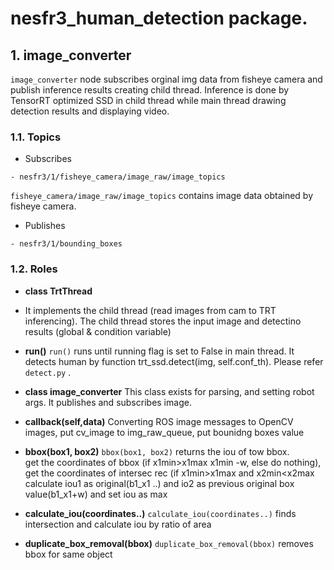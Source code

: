 # nesfr3_human_detection package.
## 1. image_converter
```image_converter``` node subscribes orginal img data from fisheye camera and publish inference results creating child thread. 
Inference is done by TensorRT optimized SSD in child thread while main thread drawing detection results and displaying video.

### 1.1. Topics
* Subscribes
```
- nesfr3/1/fisheye_camera/image_raw/image_topics
```
```fisheye_camera/image_raw/image_topics``` contains image data obtained by fisheye camera.

* Publishes
```
- nesfr3/1/bounding_boxes
```
### 1.2. Roles
* **class TrtThread**
- It implements the child thread (read images from cam to TRT inferencing). The child thread stores the input image and detectino results (global & condition variable) 
    
* **run()** 
```run()``` runs until running flag is set to False in main thread. It detects human by function trt_ssd.detect(img, self.conf_th). Please refer ```detect.py``` .
      
* **class image_converter** 
This class exists for parsing, and setting robot args. It publishes and subscribes image.

* **callback(self,data)** 
Converting ROS image messages to OpenCV images, put cv_image to img_raw_queue, put bounidng boxes value

* **bbox(box1, box2)** 
```bbox(box1, box2)``` returns the iou of tow bbox.   
get the coordinates of bbox (if x1min>x1max x1min -w, else do nothing), get the coordinates of intersec rec (if x1min>x1max and x2min<x2max calculate iou1 as original(b1_x1 ..) and io2 as previous original box value(b1_x1+w) and set iou as max   
    
* **calculate_iou(coordinates..)** 
```calculate_iou(coordinates..)``` finds intersection and calculate iou by ratio of area        
      
* **duplicate_box_removal(bbox)** 
```duplicate_box_removal(bbox)``` removes bbox for same object
